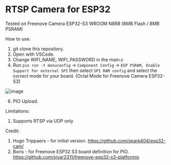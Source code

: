 # RTSP Camera for ESP32

Tested on Freenove Camera ESP32-S3 WROOM N8R8 (8MB Flash / 8MB PSRAM)

How to use.

1. git clone this repository.
2. Open with VSCode.
3. Change WIFI_NAME, WIFI_PASSWORD in the main.c
4. Run `pio run -t menuconfig` -> `Component Config` -> `ESP PSRAM, Enable Support for external SPI` then select `SPI RAM config` and select the correct mode for your board. (Octal Mode for Freenove Camera ESP32-S3)

![image](https://github.com/kakopappa/esp32-rtsp-camera/assets/7474406/1b28e9ff-e88a-43b4-9204-fd9983802869)
   
6. PIO Upload.

Limitations:
1. Supports RTSP via UDP only

Credit:
1. Hugo Trippaers - for initial version. https://github.com/spark404/esp32-cam/
2. Boris - for Freenove ESP32 S3 board definition for PIO. https://github.com/sivar2311/freenove-esp32-s3-platformio
